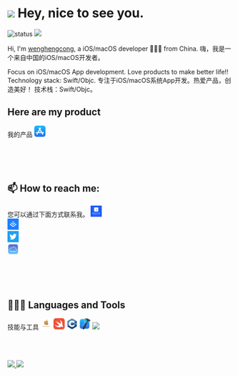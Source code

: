 <h1><img src="https://emojis.slackmojis.com/emojis/images/1531849430/4246/blob-sunglasses.gif?1531849430" width="30"/> Hey, nice to see you.</h1>

![status](https://img.shields.io/badge/status-working-red) ![](https://visitor-badge.glitch.me/badge?page_id=github.com/wenghengcong)

Hi, I'm [wenghengcong](https://wenghengcong.com), a iOS/macOS developer 👨🏻‍💻 from China.
嗨，我是一个来自中国的iOS/macOS开发者。

Focus on iOS/macOS App development. Love products to make better life!! 
Technology stack: Swift/Objc.
专注于iOS/macOS系统App开发。热爱产品，创造美好！
技术栈：Swift/Objc。


## Here are my product
我的产品
  <code>[<img src="https://github.com/wenghengcong/wenghengcong/blob/main/imags/App%20Store.png" height="25"/>](https://wenghengcong.com) </code>
<br />
<br />
<br />
<br />
  

## 📫 How to reach me:
您可以通过下面方式联系我。
  <code>[<img src="https://github.com/wenghengcong/wenghengcong/blob/main/imags/logo_512.png" height="25"/>](https://wenghengcong.com/) </code>
  <code>[<img src="https://github.com/wenghengcong/wenghengcong/blob/main/imags/juejin.jpeg" height="25"/>](https://juejin.cn/user/1926000099473111) </code>
  <code>[<img src="https://github.com/wenghengcong/wenghengcong/blob/main/imags/twitter.png" height="25"/>](https://twitter.com/wenghengcong) </code>
    <code>[<img src="https://github.com/wenghengcong/wenghengcong/blob/main/imags/icloud-email.png" height="25"/>](mailto:wenghengcong@icloud.com) </code>
<br />
<br />
<br />
<br />


## 👨🏻‍💻 Languages and Tools <br />
技能与工具
  <code><img height="25" src="https://raw.githubusercontent.com/github/explore/80688e429a7d4ef2fca1e82350fe8e3517d3494d/topics/objective-c/objective-c.png"></code>
  <code><img height="25" src="https://raw.githubusercontent.com/github/explore/80688e429a7d4ef2fca1e82350fe8e3517d3494d/topics/swift/swift.png"></code>
  <code><img height="25" src="https://raw.githubusercontent.com/github/explore/80688e429a7d4ef2fca1e82350fe8e3517d3494d/topics/cpp/cpp.png"></code>
  <code><img height="25" src="https://raw.githubusercontent.com/github/explore/80688e429a7d4ef2fca1e82350fe8e3517d3494d/topics/xcode/xcode.png"></code>
  <code><img height="25" src="https://pbs.twimg.com/profile_images/961052733510893568/wbWiekmv_400x400.jpg"></code>
 <br />
<br />
<br />
<br />

<a href="http://www.wenghengcong.com/"><img height="137px" src="https://github-readme-stats.vercel.app/api?username=wenghengcong&hide_title=true&hide_border=true&show_icons=true&include_all_commits=true&count_private=true&line_height=21&text_color=000&icon_color=000&bg_color=0,ea6161,ffc64d,fffc4d,52fa5a&theme=graywhite" /><!-- wi*quL3fcV -->          <img height="137px" src="https://github-readme-stats.vercel.app/api/top-langs/?username=wenghengcong&hide=html&hide_title=true&hide_border=true&layout=compact&langs_count=7&exclude_repo=comp426,Redventures-Movie-Quotes&text_color=000&icon_color=fff&bg_color=0,52fa5a,4dfcff,c64dff&theme=graywhite" /></a>
